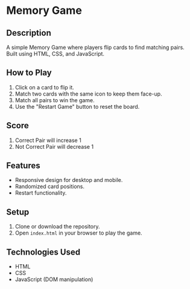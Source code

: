 # Memory Game

## Description
A simple Memory Game where players flip cards to find matching pairs. Built using HTML, CSS, and JavaScript.

## How to Play
1. Click on a card to flip it.
2. Match two cards with the same icon to keep them face-up.
3. Match all pairs to win the game.
4. Use the "Restart Game" button to reset the board.


## Score
1. Correct Pair will increase 1
2. Not Correct Pair will decrease 1

## Features
- Responsive design for desktop and mobile.
- Randomized card positions.
- Restart functionality.

## Setup
1. Clone or download the repository.
2. Open `index.html` in your browser to play the game.

## Technologies Used
- HTML
- CSS
- JavaScript (DOM manipulation)
